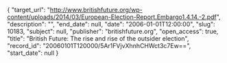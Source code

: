 {
  "target_url": "http://www.britishfuture.org/wp-content/uploads/2014/03/European-Election-Report.Embargo1.4.14.-2.pdf", 
  "description": "", 
  "end_date": null, 
  "date": "2006-01-01T12:00:00", 
  "slug": 10183, 
  "subject": null, 
  "publisher": "britishfuture.org", 
  "open_access": true, 
  "title": "British Future: The rise and rise of the outsider election", 
  "record_id": "20060101T120000/5Ar1FVjvXhnhCHWct3c7Ew==", 
  "start_date": null
}

